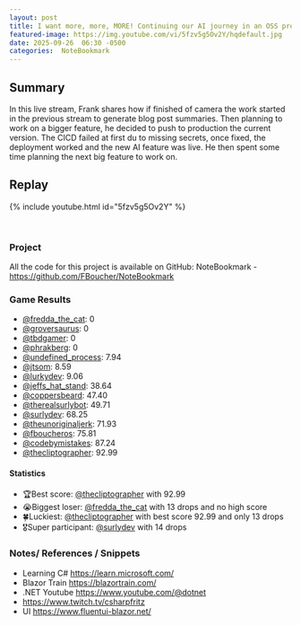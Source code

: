```yaml
---
layout: post
title: I want more, more, MORE! Continuing our AI journey in an OSS project (stream 264)
featured-image: https://img.youtube.com/vi/5fzv5g5Ov2Y/hqdefault.jpg
date: 2025-09-26  06:30 -0500
categories:  NoteBookmark
---
```


## Summary

In this live stream, Frank shares how if finished of camera the work started in the previous stream to generate blog post summaries. Then planning to work on a bigger feature, he decided to push to production the current version. The CICD failed at first du to missing secrets, once fixed, the deployment worked and the new AI feature was live. He then spent some time planning the next big feature to work on.

## Replay

{% include youtube.html id="5fzv5g5Ov2Y" %}

<br/><!--more-->

### Project

All the code for this project is available on GitHub: NoteBookmark - https://github.com/FBoucher/NoteBookmark

### Game Results

- [@fredda_the_cat](https://www.twitch.tv/fredda_the_cat): 0
- [@groversaurus](https://www.twitch.tv/groversaurus): 0
- [@tbdgamer](https://www.twitch.tv/tbdgamer): 0
- [@phrakberg](https://www.twitch.tv/phrakberg): 0
- [@undefined_process](https://www.twitch.tv/undefined_process): 7.94
- [@jtsom](https://www.twitch.tv/jtsom): 8.59
- [@lurkydev](https://www.twitch.tv/lurkydev): 9.06
- [@jeffs_hat_stand](https://www.twitch.tv/jeffs_hat_stand): 38.64
- [@coppersbeard](https://www.twitch.tv/coppersbeard): 47.40
- [@therealsurlybot](https://www.twitch.tv/therealsurlybot): 49.71
- [@surlydev](https://www.twitch.tv/surlydev): 68.25
- [@theunoriginaljerk](https://www.twitch.tv/theunoriginaljerk): 71.93
- [@fboucheros](https://www.twitch.tv/fboucheros): 75.81
- [@codebymistakes](https://www.twitch.tv/codebymistakes): 87.24
- [@thecliptographer](https://www.twitch.tv/thecliptographer): 92.99

#### Statistics

- 🏆Best score: [@thecliptographer](https://www.twitch.tv/thecliptographer) with 92.99
- 😭Biggest loser: [@fredda_the_cat](https://www.twitch.tv/fredda_the_cat) with 13 drops and no high score
- 🍀Luckiest: [@thecliptographer](https://www.twitch.tv/thecliptographer) with best score 92.99 and only 13 drops
- 🎖️Super participant: [@surlydev](https://www.twitch.tv/surlydev) with 14 drops

### Notes/ References / Snippets

- Learning C# https://learn.microsoft.com/
- Blazor Train https://blazortrain.com/
- .NET Youtube https://www.youtube.com/@dotnet
- https://www.twitch.tv/csharpfritz
- UI https://www.fluentui-blazor.net/
